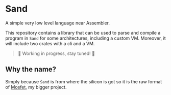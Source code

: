 # Sand

A simple very low level language near Assembler.

This repository contains a library that can be used to parse and compile a program in `Sand` for some architectures, including a custom VM.
Moreover, it will include two crates with a cli and a VM.

> 🚧 Working in progress, stay tuned! 🚧
 
## Why the name?

Simply because `Sand` is from where the silicon is got so it is the raw format of [Mosfet], my bigger project.

[Mosfet]: https://github.com/mosfetlang/